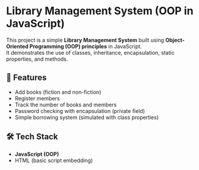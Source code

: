 # Library Management System (OOP in JavaScript)

This project is a simple **Library Management System** built using **Object-Oriented Programming (OOP) principles** in JavaScript.  
It demonstrates the use of classes, inheritance, encapsulation, static properties, and methods.

## 🚀 Features
- Add books (fiction and non-fiction)
- Register members
- Track the number of books and members
- Password checking with encapsulation (private field)
- Simple borrowing system (simulated with class properties)

## 🛠️ Tech Stack
- **JavaScript (OOP)**  
- HTML (basic script embedding)

